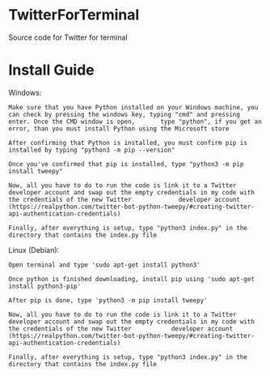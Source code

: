 # TwitterForTerminal
Source code for Twitter for terminal



# Install Guide

Windows:

    Make sure that you have Python installed on your Windows machine, you can check by pressing the windows key, typing "cmd" and pressing enter. Once the CMD window is open,       type "python", if you get an error, than you must install Python using the Microsoft store
    
    After confirming that Python is installed, you must confirm pip is installed by typing "python3 -m pip --version"
    
    Once you've confirmed that pip is installed, type "python3 -m pip install tweepy"
    
    Now, all you have to do to run the code is link it to a Twitter developer account and swap out the empty credentials in my code with the credentials of the new Twitter             developer account (https://realpython.com/twitter-bot-python-tweepy/#creating-twitter-api-authentication-credentials)
    
    Finally, after everything is setup, type "python3 index.py" in the directory that contains the index.py file


Linux (Debian):

    Open terminal and type 'sudo apt-get install python3'
    
    Once python is finished downloading, install pip using 'sudo apt-get install python3-pip'
    
    After pip is done, type 'python3 -m pip install tweepy'
    
    Now, all you have to do to run the code is link it to a Twitter developer account and swap out the empty credentials in my code with the credentials of the new Twitter           developer account (https://realpython.com/twitter-bot-python-tweepy/#creating-twitter-api-authentication-credentials)
    
    Finally, after everything is setup, type "python3 index.py" in the directory that contains the index.py file
    
    
